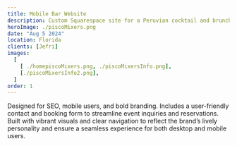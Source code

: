 ```yaml
---
title: Mobile Bar Website
description: Custom Squarespace site for a Peruvian cocktail and brunch brand.
heroImage: ./piscoMixers.png
date: "Aug 5 2024"
location: Florida
clients: [Jefri]
images:
  [
    [ ./homepiscoMixers.png, ./piscoMixersInfo.png],
    [./piscoMixersInfo2.png],
  ]
order: 1
---
```

Designed for SEO, mobile users, and bold branding. Includes a user-friendly contact and booking form to streamline event inquiries and reservations. Built with vibrant visuals and clear navigation to reflect the brand’s lively personality and ensure a seamless experience for both desktop and mobile users.